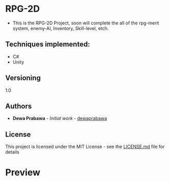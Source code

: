 # RPG-2D


* This is the RPG-2D Project, soon will complete the all of the rpg-merit system, enemy-AI, Inventory, Skill-level, etch.

## Techniques implemented:
* C#
* Unity


## Versioning

1.0

## Authors

* **Dewa Prabawa** - *Initial work* - [dewaprabawa](https://github.com/dewaprabawa)


## License

This project is licensed under the MIT License - see the [LICENSE.md](LICENSE.md) file for details
# Preview 


